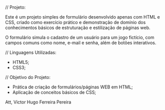 // Projeto:

Este é um projeto simples de formulário desenvolvido apenas com HTML e CSS, criado como exercício prático e demonstração de domínio dos conhecimentos básicos de estruturação e estilização de páginas web.

O formulário simula o cadastro de um usuário para um jogo fictício, com campos comuns como nome, e-mail e senha, além de botões interativos.

// Linguagens Utilizadas:

* HTML5;
* CSS3;

// Objetivo do Projeto:

* Prática de criação de formulários/páginas WEB em HTML;
* Aplicação de conceitos básicos de CSS;


Att,
Victor Hugo Ferreira Pereira

